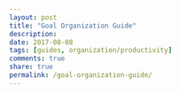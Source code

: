 ```yaml
---
layout: post
title: "Goal Organization Guide"
description: 
date: 2017-08-08
tags: [guides, organization/productivity]
comments: true
share: true
permalink: /goal-organization-guide/
---
```



